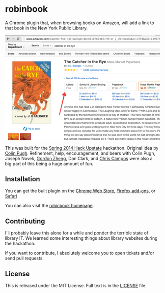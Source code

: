 robinbook
=========

A Chrome plugin that, when browsing books on Amazon, will add a link to that book in the New York Public Library.

![](./screenshot.png)

This was built for the [Spring 2014 Hack Upstate](http://hackupstate.com/) hackathon. Original idea by [Colin Pugh](http://twitter.com/cpugh29). Refinement, help, encouragement, and beers with Colin Pugh, Joseph Novek, [Gordon Zheng](http://twitter.com/capable_monkey), Dan Clark, and [Chris Campos](http://twitter.com/MrChrisCampos) were also a big part of this being a huge amount of fun.

## Installation

You can get the built plugin on the [Chrome Web Store](https://chrome.google.com/webstore/detail/robinbook/ocnlinnobdihmdhkigacikkdeebeahji), [Firefox add-ons](https://addons.mozilla.org/en-US/firefox/addon/robinbook/), or [Safari](http://robinbook.me/robinbook.safariextz)

You can also visit the [robinbook homepage](http://robinbook.me).

## Contributing

I'll probably leave this alone for a while and ponder the terrible state of library IT. We learned some interesting things about library websites during the hackathon.

If you want to contribute, I absolutely welcome you to open tickets and/or send pull requests.

## License

This is released under the MIT License. Full text is in the [LICENSE](./LICENSE) file.
